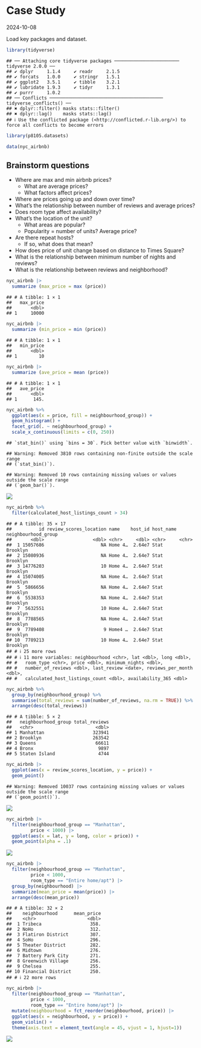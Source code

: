 Case Study
================
2024-10-08

Load key packages and dataset.

``` r
library(tidyverse)
```

    ## ── Attaching core tidyverse packages ──────────────────────── tidyverse 2.0.0 ──
    ## ✔ dplyr     1.1.4     ✔ readr     2.1.5
    ## ✔ forcats   1.0.0     ✔ stringr   1.5.1
    ## ✔ ggplot2   3.5.1     ✔ tibble    3.2.1
    ## ✔ lubridate 1.9.3     ✔ tidyr     1.3.1
    ## ✔ purrr     1.0.2     
    ## ── Conflicts ────────────────────────────────────────── tidyverse_conflicts() ──
    ## ✖ dplyr::filter() masks stats::filter()
    ## ✖ dplyr::lag()    masks stats::lag()
    ## ℹ Use the conflicted package (<http://conflicted.r-lib.org/>) to force all conflicts to become errors

``` r
library(p8105.datasets)

data(nyc_airbnb)
```

## Brainstorm questions

- Where are max and min airbnb prices?
  - What are average prices?
  - What factors affect prices?
- Where are prices going up and down over time?
- What’s the relationship between number of reviews and average prices?
- Does room type affect availability?
- What’s the location of the unit?
  - What areas are popular?
  - Popularity = number of units? Average price?
- Are there repeat hosts?
  - If so, what does that mean?
- How does price of unit change based on distance to Times Square?
- What is the relationship between minimum number of nights and reviews?
- What is the relationship between reviews and neighborhood?

``` r
nyc_airbnb |>
  summarize (max_price = max (price))
```

    ## # A tibble: 1 × 1
    ##   max_price
    ##       <dbl>
    ## 1     10000

``` r
nyc_airbnb |>
  summarize (min_price = min (price))
```

    ## # A tibble: 1 × 1
    ##   min_price
    ##       <dbl>
    ## 1        10

``` r
nyc_airbnb |>
  summarize (ave_price = mean (price))
```

    ## # A tibble: 1 × 1
    ##   ave_price
    ##       <dbl>
    ## 1      145.

``` r
nyc_airbnb %>%
  ggplot(aes(x = price, fill = neighbourhood_group)) +
  geom_histogram() +
  facet_grid(. ~ neighbourhood_group) +
  scale_x_continuous(limits = c(0, 250))
```

    ## `stat_bin()` using `bins = 30`. Pick better value with `binwidth`.

    ## Warning: Removed 3810 rows containing non-finite outside the scale range
    ## (`stat_bin()`).

    ## Warning: Removed 10 rows containing missing values or values outside the scale range
    ## (`geom_bar()`).

![](Case_Study_files/figure-gfm/unnamed-chunk-3-1.png)<!-- -->

``` r
nyc_airbnb %>%
  filter(calculated_host_listings_count > 34)
```

    ## # A tibble: 35 × 17
    ##          id review_scores_location name    host_id host_name neighbourhood_group
    ##       <dbl>                  <dbl> <chr>     <dbl> <chr>     <chr>              
    ##  1 15057686                     NA Home 4…  2.64e7 Stat      Brooklyn           
    ##  2 15080936                     NA Home 4…  2.64e7 Stat      Brooklyn           
    ##  3 14776203                     10 Home 4…  2.64e7 Stat      Brooklyn           
    ##  4 15074005                     NA Home 4…  2.64e7 Stat      Brooklyn           
    ##  5  5866656                     NA Home 4…  2.64e7 Stat      Brooklyn           
    ##  6  5538353                     NA Home 4…  2.64e7 Stat      Brooklyn           
    ##  7  5632551                     10 Home 4…  2.64e7 Stat      Brooklyn           
    ##  8  7788565                     NA Home 4…  2.64e7 Stat      Brooklyn           
    ##  9  7789408                      9 Home4 …  2.64e7 Stat      Brooklyn           
    ## 10  7789213                     10 Home 4…  2.64e7 Stat      Brooklyn           
    ## # ℹ 25 more rows
    ## # ℹ 11 more variables: neighbourhood <chr>, lat <dbl>, long <dbl>,
    ## #   room_type <chr>, price <dbl>, minimum_nights <dbl>,
    ## #   number_of_reviews <dbl>, last_review <date>, reviews_per_month <dbl>,
    ## #   calculated_host_listings_count <dbl>, availability_365 <dbl>

``` r
nyc_airbnb %>%
  group_by(neighbourhood_group) %>%
  summarise(total_reviews = sum(number_of_reviews, na.rm = TRUE)) %>%
  arrange(desc(total_reviews))
```

    ## # A tibble: 5 × 2
    ##   neighbourhood_group total_reviews
    ##   <chr>                       <dbl>
    ## 1 Manhattan                  323941
    ## 2 Brooklyn                   263542
    ## 3 Queens                      66611
    ## 4 Bronx                        9897
    ## 5 Staten Island                4744

``` r
nyc_airbnb |> 
  ggplot(aes(x = review_scores_location, y = price)) + 
  geom_point()
```

    ## Warning: Removed 10037 rows containing missing values or values outside the scale range
    ## (`geom_point()`).

![](Case_Study_files/figure-gfm/unnamed-chunk-6-1.png)<!-- -->

``` r
nyc_airbnb |> 
  filter(neighbourhood_group == "Manhattan", 
         price < 1000) |> 
  ggplot(aes(x = lat, y = long, color = price)) + 
  geom_point(alpha = .1)
```

![](Case_Study_files/figure-gfm/unnamed-chunk-7-1.png)<!-- -->

``` r
nyc_airbnb |> 
  filter(neighbourhood_group == "Manhattan", 
         price < 1000, 
         room_type == "Entire home/apt") |>
  group_by(neighbourhood) |> 
  summarize(mean_price = mean(price)) |> 
  arrange(desc(mean_price))
```

    ## # A tibble: 32 × 2
    ##    neighbourhood      mean_price
    ##    <chr>                   <dbl>
    ##  1 Tribeca                  358.
    ##  2 NoHo                     312.
    ##  3 Flatiron District        307.
    ##  4 SoHo                     296.
    ##  5 Theater District         282.
    ##  6 Midtown                  276.
    ##  7 Battery Park City        271.
    ##  8 Greenwich Village        256.
    ##  9 Chelsea                  255.
    ## 10 Financial District       250.
    ## # ℹ 22 more rows

``` r
nyc_airbnb |> 
  filter(neighbourhood_group == "Manhattan", 
         price < 1000, 
         room_type == "Entire home/apt") |>
  mutate(neighbourhood = fct_reorder(neighbourhood, price)) |> 
  ggplot(aes(x = neighbourhood, y = price)) + 
  geom_violin() +
  theme(axis.text = element_text(angle = 45, vjust = 1, hjust=1))
```

![](Case_Study_files/figure-gfm/unnamed-chunk-9-1.png)<!-- -->
